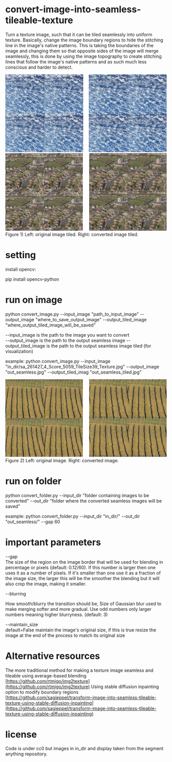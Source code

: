 # convert-image-into-seamless-tileable-texture
Turn a texture image, such that it can be tiled seamlessly into uniform texture. Basically, change the image boundary regions to hide the stitching line in the image's native patterns.
This is taking the boundaries of the image and changing them so that opposite sides of the image will merge seamlessly, this is done by using the image topography to create stitching lines that follow the image's native patterns and as such much less conscious and harder to detect.

![](sa_266035_15_Score_5229_TileSize39_Texture.jpg)
![](sa_266472_5_Score_5119_TileSize39_Texture.jpg)
Figure 1) Left:  original image tiled.   Right: converted image tiled.

# setting
install opencv:


pip install opencv-python

# run on image
python convert_image.py --input_image "path_to_input_image" --output_image "where_to_save_output_image" --output_tiled_image "where_output_tiled_image_will_be_saved"


 --input_image is the path to the image you want to convert  
 --output_image is the path  to the output seamless image
 --output_tiled_image is the path to the output seamless image tiled (for visualization)

 example: python convert_image.py   --input_image "in_dir/sa_261427_4_Score_5059_TileSize39_Texture.jpg" --output_image "out_seamless.jpg"  --output_tiled_imag  "out_seamless_tiled.jpg"

 
![](sa_266495_6_Score_5792_TileSize39_Texture.jpg)
Figure 2) Left:  original image.   Right: converted image.

 
# run on folder
python convert_folder.py --input_dir "folder containing images to be converted" --out_dir "folder where the converted seamless images will be saved"  


example: python convert_folder.py  --input_dir "in_dir/" --out_dir  "out_seamless/"  --gap 60

# important parameters

--gap  
The size of the region on the image border that will be used for blending in percentage or pixels (default: 0.12/60). If this number is larger then one uses it as a number of pixels. If it's smaller than one use it as a fraction of the image size, the larger this will be the smoother the blending but it will also crop the image, making it smaller. 


--blurring 

How smooth/blurry the transition should be, Size of Gaussian blur used to make merging softer and more gradual. Use odd numbers only larger numbers meaning higher blurryness. (default: 3) 

--maintain_size  
default=False  maintain the image's original size, if this is true resize  the image at the end of the process to match its original size


# Alternative resources

The more traditional method for making a texture image seamless and tileable using average-based blending [https://github.com/rtmigo/img2texture](https://github.com/rtmigo/img2texture) 
Using stable diffusion inpainting option to modify boundary regions [https://github.com/sagieppel/transform-image-into-seamless-tileable-texture-using-stable-diffusion-inpainting](https://github.com/sagieppel/transform-image-into-seamless-tileable-texture-using-stable-diffusion-inpainting)

# license 
Code is under cc0 but images in in_dir and display taken from the segment anything repository.


